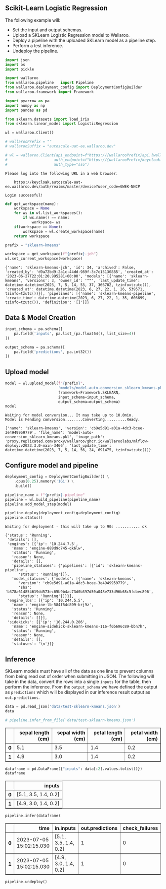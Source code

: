 ## Scikit-Learn Logistic Regression

The following example will:

* Set the input and output schemas.
* Upload a SKLearn Logistic Regression model to Wallaroo.
* Deploy a pipeline with the uploaded SKLearn model as a pipeline step.
* Perform a test inference.
* Undeploy the pipeline.

```python
import json
import os
import pickle

import wallaroo
from wallaroo.pipeline   import Pipeline
from wallaroo.deployment_config import DeploymentConfigBuilder
from wallaroo.framework import Framework

import pyarrow as pa
import numpy as np
import pandas as pd

from sklearn.datasets import load_iris
from sklearn.linear_model import LogisticRegression

```

```python
wl = wallaroo.Client()

# wallarooPrefix = ""
# wallarooSuffix = "autoscale-uat-ee.wallaroo.dev"

# wl = wallaroo.Client(api_endpoint=f"https://{wallarooPrefix}api.{wallarooSuffix}", 
#                     auth_endpoint=f"https://{wallarooPrefix}keycloak.{wallarooSuffix}", 
#                     auth_type="sso")
```

    Please log into the following URL in a web browser:
    
    	https://keycloak.autoscale-uat-ee.wallaroo.dev/auth/realms/master/device?user_code=GWEK-NNCP
    
    Login successful!

```python
def get_workspace(name):
    workspace = None
    for ws in wl.list_workspaces():
        if ws.name() == name:
            workspace= ws
    if(workspace == None):
        workspace = wl.create_workspace(name)
    return workspace

prefix = "sklearn-kmeans"
```

```python
workspace = get_workspace(f"{prefix}-jch")
wl.set_current_workspace(workspace)
```

    {'name': 'sklearn-kmeans-jch', 'id': 34, 'archived': False, 'created_by': 'd9a72bd9-2a1c-44dd-989f-3c7c15130885', 'created_at': '2023-06-27T22:01:20.995281+00:00', 'models': [{'name': 'sklearn-kmeans', 'versions': 3, 'owner_id': '""', 'last_update_time': datetime.datetime(2023, 7, 5, 14, 53, 37, 366702, tzinfo=tzutc()), 'created_at': datetime.datetime(2023, 6, 27, 22, 1, 26, 539571, tzinfo=tzutc())}], 'pipelines': [{'name': 'sklearn-kmeans-pipeline', 'create_time': datetime.datetime(2023, 6, 27, 22, 1, 35, 606699, tzinfo=tzutc()), 'definition': '[]'}]}

## Data & Model Creation

```python
input_schema = pa.schema([
    pa.field('inputs', pa.list_(pa.float64(), list_size=4))
])

output_schema = pa.schema([
    pa.field('predictions', pa.int32())
])
```

## Upload model

```python
model = wl.upload_model(f"{prefix}", 
                        'models/model-auto-conversion_sklearn_kmeans.pkl', 
                        framework=Framework.SKLEARN, 
                        input_schema=input_schema, 
                        output_schema=output_schema)
model
```

    Waiting for model conversion... It may take up to 10.0min.
    Model is Pending conversion........Converting..........Ready.

    {'name': 'sklearn-kmeans', 'version': 'cb9e5d91-a01a-4dc3-bcee-3e4949959779', 'file_name': 'model-auto-conversion_sklearn_kmeans.pkl', 'image_path': 'proxy.replicated.com/proxy/wallaroo/ghcr.io/wallaroolabs/mlflow-deploy:v2023.3.0-main-3466', 'last_update_time': datetime.datetime(2023, 7, 5, 14, 56, 24, 691475, tzinfo=tzutc())}

## Configure model and pipeline

```python
deployment_config = DeploymentConfigBuilder() \
    .cpus(0.25).memory('1Gi') \
    .build()
```

```python
pipeline_name = f"{prefix}-pipeline"
pipeline = wl.build_pipeline(pipeline_name)
pipeline.add_model_step(model)

pipeline.deploy(deployment_config=deployment_config)
pipeline.status()
```

    Waiting for deployment - this will take up to 90s ........... ok

    {'status': 'Running',
     'details': [],
     'engines': [{'ip': '10.244.7.5',
       'name': 'engine-889d9c745-qk6lw',
       'status': 'Running',
       'reason': None,
       'details': [],
       'pipeline_statuses': {'pipelines': [{'id': 'sklearn-kmeans-pipeline',
          'status': 'Running'}]},
       'model_statuses': {'models': [{'name': 'sklearn-kmeans',
          'version': 'cb9e5d91-a01a-4dc3-bcee-3e4949959779',
          'sha': 'b378a614854619dd573ec65b9b4ac73d0b397d50a048e733d96b68c5fdbec896',
          'status': 'Running'}]}}],
     'engine_lbs': [{'ip': '10.244.5.5',
       'name': 'engine-lb-584f54c899-brj9z',
       'status': 'Running',
       'reason': None,
       'details': []}],
     'sidekicks': [{'ip': '10.244.0.206',
       'name': 'engine-sidekick-sklearn-kmeans-116-f6b696c89-bbn7h',
       'status': 'Running',
       'reason': None,
       'details': [],
       'statuses': '\n'}]}

## Inference

SKLearn models must have all of the data as one line to prevent columns from being read out of order when submitting in JSON.  The following will take in the data, convert the rows into a single `inputs` for the table, then perform the inference.  From the `output_schema` we have defined the output as `predictions` which will be displayed in our inference result output as `out.predictions`.

```python
data = pd.read_json('data/test-sklearn-kmeans.json')
data

# pipeline.infer_from_file('data/test-sklearn-kmeans.json')
```

<table border="1" class="dataframe">
  <thead>
    <tr style="text-align: right;">
      <th></th>
      <th>sepal length (cm)</th>
      <th>sepal width (cm)</th>
      <th>petal length (cm)</th>
      <th>petal width (cm)</th>
    </tr>
  </thead>
  <tbody>
    <tr>
      <th>0</th>
      <td>5.1</td>
      <td>3.5</td>
      <td>1.4</td>
      <td>0.2</td>
    </tr>
    <tr>
      <th>1</th>
      <td>4.9</td>
      <td>3.0</td>
      <td>1.4</td>
      <td>0.2</td>
    </tr>
  </tbody>
</table>

```python
dataframe = pd.DataFrame({"inputs": data[:2].values.tolist()})
dataframe
```

<table border="1" class="dataframe">
  <thead>
    <tr style="text-align: right;">
      <th></th>
      <th>inputs</th>
    </tr>
  </thead>
  <tbody>
    <tr>
      <th>0</th>
      <td>[5.1, 3.5, 1.4, 0.2]</td>
    </tr>
    <tr>
      <th>1</th>
      <td>[4.9, 3.0, 1.4, 0.2]</td>
    </tr>
  </tbody>
</table>

```python
pipeline.infer(dataframe)
```

<table border="1" class="dataframe">
  <thead>
    <tr style="text-align: right;">
      <th></th>
      <th>time</th>
      <th>in.inputs</th>
      <th>out.predictions</th>
      <th>check_failures</th>
    </tr>
  </thead>
  <tbody>
    <tr>
      <th>0</th>
      <td>2023-07-05 15:02:15.030</td>
      <td>[5.1, 3.5, 1.4, 0.2]</td>
      <td>1</td>
      <td>0</td>
    </tr>
    <tr>
      <th>1</th>
      <td>2023-07-05 15:02:15.030</td>
      <td>[4.9, 3.0, 1.4, 0.2]</td>
      <td>1</td>
      <td>0</td>
    </tr>
  </tbody>
</table>

```python
pipeline.undeploy()
```
